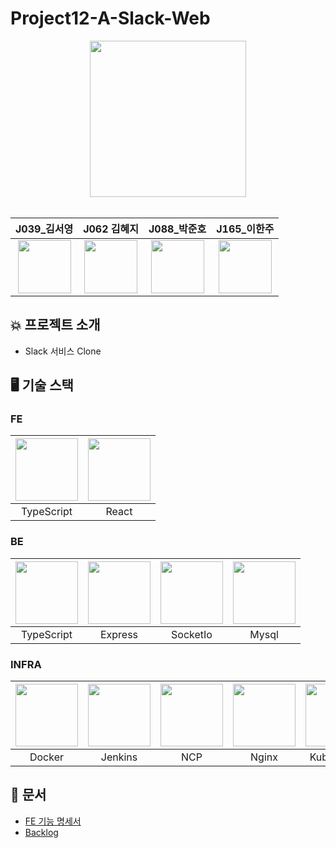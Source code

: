 # Project12-A-Slack-Web

<div align="center">
<img src="https://cdn.pixabay.com/photo/2017/08/01/08/59/logo-2563719_960_720.jpg" width="" height="250"/>
<br />
<br />


| J039_김서영 | J062 김혜지 | J088_박준호 |J165_이한주 |
| :------: | :------: | :------: | :------: |
| <img width=85 src="https://ca.slack-edge.com/T019JFET9H7-U01A1NXHW5P-6ad3ec6e0275-512"> | <img width=85 src="https://ca.slack-edge.com/T019JFET9H7-U019PAHD2BV-c7785a9ef0f7-512">| <img width=85 src="https://ca.slack-edge.com/T019JFET9H7-U019P4W0YUA-41504186feaf-512"> |   <img width=85 src="https://ca.slack-edge.com/T019JFET9H7-U019VBGPEAG-c7259ab3d955-512"> |
</div>


## 💥 프로젝트 소개
* Slack 서비스 Clone

## 🖥 기술 스택

### FE
| <img width=100 src="https://noticon-static.tammolo.com/dgggcrkxq/image/upload/v1566913457/noticon/eh4d0dnic4n1neth3fui.png"> | <img width=100 src="https://images.velog.io/images/hanblueblue/post/1c793494-ae73-407b-9010-1a182f0eb387/react.png"> | 
| :--: | :--: |
| TypeScript | React |

### BE
| <img width=100 src="https://noticon-static.tammolo.com/dgggcrkxq/image/upload/v1566913457/noticon/eh4d0dnic4n1neth3fui.png"> | <img width=100 src="https://www.sohamkamani.com/static/65137ed3c844d05124dcfdab28263c21/6b427/express-routing-logo.png"> | <img width=100 src="https://t1.daumcdn.net/cfile/tistory/999915345CFA09412C"> | <img width=100 src="https://img1.daumcdn.net/thumb/R1280x0.fjpg/?fname=http://t1.daumcdn.net/brunch/service/user/797z/image/3r7sR9IJuBZfq4M5yKrLWIt3rZE.jpg"> |
| :--: | :--: | :--: | :--: |
| TypeScript | Express | SocketIo | Mysql |

### INFRA
| <img width=100 src="https://images.velog.io/images/hanblueblue/post/1609cea7-df58-49e6-9a50-2ac444cb35cd/docker_codeception-07.jpg"> | <img width=100  src="https://media.vlpt.us/images/beoms96/post/05b4d550-7403-4fcb-8612-61abab463f05/logo-title-opengraph.png"> | <img width=100 src="https://imbang.net/wp-content/uploads/2019/05/ncp-logo.jpg"> | <img width=100 src="https://blog.kakaocdn.net/dn/deQIEi/btqCO2tqKD6/tyNjWGeqqAKZez0izyKukk/img.png"> | <img width=100 src="https://i2.wp.com/subicura.com/assets/article_images/2019-05-19-kubernetes-basic-1/kubernetes-logo.png?w=769&ssl=1"> | 
| :--: | :--: | :--: | :--: | :--: |
| Docker | Jenkins | NCP | Nginx | Kubernetes

## 📄 문서
- [FE 기능 명세서](https://docs.google.com/presentation/d/1fi3qxlIQIMb2RBOowvshsdAujtwnlJcHvdZBSS9jVLM/edit#slide=id.p)
- [Backlog](https://docs.google.com/spreadsheets/d/1ETdbHj9wcMq7f9w6AYJnS_aCk9H8cTeX2V2qf03RcGM/edit#gid=0)

